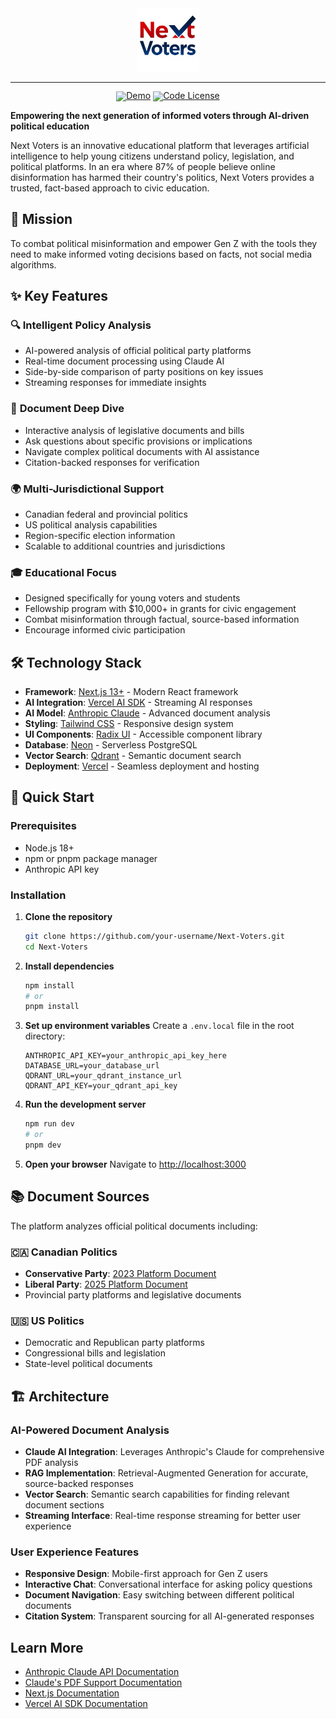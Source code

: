 <div align="center">
  <img src="/public/logo/nextvoters.png" width="20%" alt="NextVoters" />
</div>
<hr>
<div align="center" style="line-height: 1;">
  <a href="https://nextvoters.com"><img alt="Demo"
    src="https://img.shields.io/badge/🚀%20Live%20Demo-DailySAT-2F80ED?color=2F80ED&logoColor=white"/></a>
  <a href="LICENSE-CODE"><img alt="Code License"
    src="https://img.shields.io/badge/Code%20License-MIT%202.0-00BFFF?color=00BFFF"/></a>
  <br>
</div>

**Empowering the next generation of informed voters through AI-driven political education**

Next Voters is an innovative educational platform that leverages artificial intelligence to help young citizens understand policy, legislation, and political platforms. In an era where 87% of people believe online disinformation has harmed their country's politics, Next Voters provides a trusted, fact-based approach to civic education.

## 🎯 Mission

To combat political misinformation and empower Gen Z with the tools they need to make informed voting decisions based on facts, not social media algorithms.

## ✨ Key Features

### 🔍 **Intelligent Policy Analysis**
- AI-powered analysis of official political party platforms
- Real-time document processing using Claude AI
- Side-by-side comparison of party positions on key issues
- Streaming responses for immediate insights

### 📄 **Document Deep Dive**
- Interactive analysis of legislative documents and bills
- Ask questions about specific provisions or implications
- Navigate complex political documents with AI assistance
- Citation-backed responses for verification

### 🌍 **Multi-Jurisdictional Support**
- Canadian federal and provincial politics
- US political analysis capabilities
- Region-specific election information
- Scalable to additional countries and jurisdictions

### 🎓 **Educational Focus**
- Designed specifically for young voters and students
- Fellowship program with $10,000+ in grants for civic engagement
- Combat misinformation through factual, source-based information
- Encourage informed civic participation

## 🛠 Technology Stack

- **Framework**: [Next.js 13+](https://nextjs.org/) - Modern React framework
- **AI Integration**: [Vercel AI SDK](https://sdk.vercel.ai/docs) - Streaming AI responses
- **AI Model**: [Anthropic Claude](https://docs.anthropic.com/) - Advanced document analysis
- **Styling**: [Tailwind CSS](https://tailwindcss.com/) - Responsive design system
- **UI Components**: [Radix UI](https://www.radix-ui.com/) - Accessible component library
- **Database**: [Neon](https://neon.tech/) - Serverless PostgreSQL
- **Vector Search**: [Qdrant](https://qdrant.tech/) - Semantic document search
- **Deployment**: [Vercel](https://vercel.com/) - Seamless deployment and hosting

## 🚀 Quick Start

### Prerequisites
- Node.js 18+ 
- npm or pnpm package manager
- Anthropic API key

### Installation

1. **Clone the repository**
   ```bash
   git clone https://github.com/your-username/Next-Voters.git
   cd Next-Voters
   ```

2. **Install dependencies**
   ```bash
   npm install
   # or
   pnpm install
   ```

3. **Set up environment variables**
   Create a `.env.local` file in the root directory:
   ```env
   ANTHROPIC_API_KEY=your_anthropic_api_key_here
   DATABASE_URL=your_database_url
   QDRANT_URL=your_qdrant_instance_url
   QDRANT_API_KEY=your_qdrant_api_key
   ```

4. **Run the development server**
   ```bash
   npm run dev
   # or
   pnpm dev
   ```

5. **Open your browser**
   Navigate to [http://localhost:3000](http://localhost:3000)

## 📚 Document Sources

The platform analyzes official political documents including:

### 🇨🇦 Canadian Politics
- **Conservative Party**: [2023 Platform Document](https://cpcassets.conservative.ca/wp-content/uploads/2023/11/23175001/990863517f7a575.pdf)
- **Liberal Party**: [2025 Platform Document](https://liberal.ca/wp-content/uploads/sites/292/2025/04/Canada-Strong.pdf)
- Provincial party platforms and legislative documents

### 🇺🇸 US Politics
- Democratic and Republican party platforms
- Congressional bills and legislation
- State-level political documents

## 🏗 Architecture

### AI-Powered Document Analysis
- **Claude AI Integration**: Leverages Anthropic's Claude for comprehensive PDF analysis
- **RAG Implementation**: Retrieval-Augmented Generation for accurate, source-backed responses
- **Vector Search**: Semantic search capabilities for finding relevant document sections
- **Streaming Interface**: Real-time response streaming for better user experience

### User Experience Features
- **Responsive Design**: Mobile-first approach for Gen Z users
- **Interactive Chat**: Conversational interface for asking policy questions
- **Document Navigation**: Easy switching between different political documents
- **Citation System**: Transparent sourcing for all AI-generated responses

## Learn More

- [Anthropic Claude API Documentation](https://docs.anthropic.com/)
- [Claude's PDF Support Documentation](https://docs.anthropic.com/claude/docs/pdf-support)
- [Next.js Documentation](https://nextjs.org/docs)
- [Vercel AI SDK Documentation](https://sdk.vercel.ai/docs)
